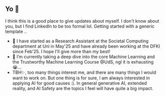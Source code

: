## Yo 👋

I think this is a good place to give updates about myself. I don't know about you, but I find LinkedIn to be too formal lol. Getting started with a generic template ..
- 🌱 I have started as a Research Assistant at the Societal Computing department at Uni in May'25 and have already been working at the DFKI since Feb'25. I hope I'll give more than my best! 
- 🔭 I’m currently taking a deep dive into the core Machine Learning and the Trustworthy Machine Learning Course @UdS, ngl it is exhausting 😭...
- TBH✨, too many things interest me, and there are many things I would want to work on. But one thing is for sure, I am always interested in applying AI for good causes :). In general generative AI, extended reality, and AI Safety are the topics I feel will have quite a big impact. 
<!--
**SHM1201/SHM1201** is a ✨ _special_ ✨ repository because its `README.md` (this file) appears on your GitHub profile.

Here are some ideas to get you started:

- 🔭 I’m currently working on ...
- 🌱 I’m currently learning ...
- 👯 I’m looking to collaborate on ...
- 🤔 I’m looking for help with ...
- 💬 Ask me about ...
- 📫 How to reach me: ...
- 😄 Pronouns: ...
- ⚡ Fun fact: ...
-->
